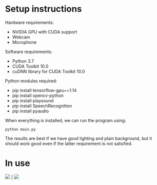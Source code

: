 # Setup instructions

Hardware requirements:
* NVIDIA GPU with CUDA support
* Webcam
* Microphone

Software requirements:
* Python 3.7
* CUDA Toolkit 10.0
* cuDNN library for CUDA Toolkit 10.0

Python modules required:
* pip install tensorflow-gpu==1.14
* pip install opencv-python
* pip install playsound
* pip install SpeechRecognition
* pip install pyaudio

When everything is installed, we can run the program using:

```
python main.py
```

The results are best if we have good lighting and plain background, but it should work good even if the latter requirement is not satisfied.

# In use

![](https://user-images.githubusercontent.com/56405660/75018019-80ba3e80-548e-11ea-807a-8febea18df7d.jpg)  |  ![](https://user-images.githubusercontent.com/56405660/75018046-8e6fc400-548e-11ea-8452-ddad3e3d778b.jpg)
